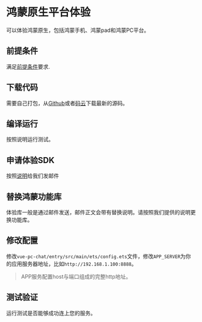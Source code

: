 # 鸿蒙原生平台体验
可以体验鸿蒙原生，包括鸿蒙手机、鸿蒙pad和鸿蒙PC平台。

## 前提条件
满足[前提条件](./README.md)要求.

## 下载代码
需要自己打包，从[Github](https://github.com/wildfirechat/hm-chat)或者[码云](https://gitee.com/wfchat/hm-chat)下载最新的源码。

## 编译运行
按照说明运行测试。

## 申请体验SDK
按照[说明](./README.md#申请试用步骤)给我们发邮件

## 替换鸿蒙功能库
体验库一般是通过邮件发送，邮件正文会带有替换说明。请按照我们提供的说明更换功能库。

## 修改配置
修改```vue-pc-chat/entry/src/main/ets/config.ets```文件，修改```APP_SERVER```为你的应用服务器地址，比如```http://192.168.1.100:8888```。
> APP服务配置host与端口组成的完整http地址。

## 测试验证
运行测试是否能够成功连上您的服务。
